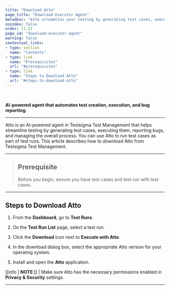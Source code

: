 ```yaml
---
title: "Download Atto"
page_title: "Download Executor Agent"
metadesc: "Atto streamlins your testing by generating test cases, executing them, reporting bugs, and managing the overall process | Learn"
noindex: false
order: 11.21
page_id: "download-executor-agent"
warning: false
contextual_links:
- type: section
  name: "Contents"
- type: link
  name: "Prerequisites"
  url: "#prerequisites"
- type: link
  name: "Steps to Download Atto"
  url: "#steps-to-download-atto"
---
```


<br>

**AI-powered agent that automates test creation, execution, and bug reporting.**

---

Atto is an AI-powered agent in Testsigma Test Management that helps streamline testing by generating test cases, executing them, reporting bugs, and managing the overall process. You can use Atto to run test cases as part of test runs. This article describes how to download Atto from Testsigma Test Management.

---

> ## **Prerequisite**
> 
> Before you begin, ensure you have test cases and test run with test cases.

---

## **Steps to Download Atto**

1. From the **Dashboard**, go to **Test Runs**.

2. On the **Test Run List** page, select a test run.

3. Click the **Download** icon next to **Execute with Atto**.

4. In the download dialog box, select the appropriate Atto version for your operating system.

5. Install and open the **Atto** application.

[[info | **NOTE**:]]
| Make sure Atto has the necessary permissions enabled in **Privacy & Security** settings.

---